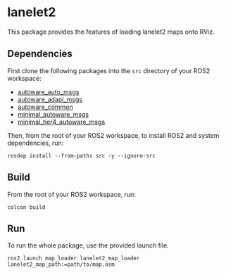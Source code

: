 # lanelet2

This package provides the features of loading lanelet2 maps onto RViz.

## Dependencies

First clone the following packages into the `src` directory of your ROS2 workspace:
- [autoware_auto_msgs](https://github.com/tier4/autoware_auto_msgs)
- [autoware_adapi_msgs](https://github.com/autowarefoundation/autoware_adapi_msgs)
- [autoware_common](https://github.com/autowarefoundation/autoware_common)
- [minimal_autoware_msgs](https://github.com/AmirInt/minimal_autoware_msgs)
- [minimal_tier4_autoware_msgs](https://github.com/AmirInt/minimal_tier4_autoware_msgs)

Then, from the root of your ROS2 workspace, to install ROS2 and system dependencies, run:
```
rosdep install --from-paths src -y --ignore-src
```

## Build

From the root of your ROS2 workspace, run:
```
colcon build
```

## Run

To run the whole package, use the provided launch file.

`ros2 launch map_loader lanelet2_map_loader lanelet2_map_path:=path/to/map.osm`

